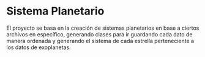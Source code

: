# Sistema Planetario
El proyecto se basa en la creación de sistemas planetarios en base a ciertos archivos en específico, generando clases para ir guardando cada dato de manera ordenada y generando el sistema de cada estrella perteneciente a los datos de exoplanetas.
